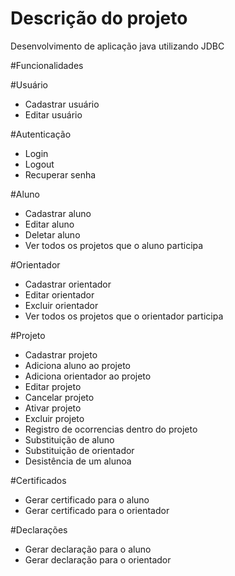 # Descrição do projeto

Desenvolvimento de aplicação java utilizando JDBC

#Funcionalidades

#Usuário
- Cadastrar usuário
- Editar usuário

#Autenticação
- Login
- Logout
- Recuperar senha

#Aluno
- Cadastrar aluno
- Editar aluno
- Deletar aluno
- Ver todos os projetos que o aluno participa

#Orientador
- Cadastrar orientador
- Editar orientador
- Excluir orientador
- Ver todos os projetos que o orientador participa

#Projeto
- Cadastrar projeto
- Adiciona aluno ao projeto
- Adiciona orientador ao projeto
- Editar projeto
- Cancelar projeto
- Ativar projeto
- Excluir projeto
- Registro de ocorrencias dentro do projeto
- Substituição de aluno
- Substituição de orientador
- Desistência de um alunoa

#Certificados
- Gerar certificado para o aluno
- Gerar certificado para o orientador

#Declarações
- Gerar declaração para o aluno
- Gerar declaração para o orientador
